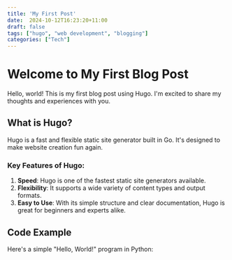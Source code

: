 ```yaml
---
title: 'My First Post'
date:  2024-10-12T16:23:20+11:00
draft: false
tags: ["hugo", "web development", "blogging"]
categories: ["Tech"]
---
```



# Welcome to My First Blog Post

Hello, world! This is my first blog post using Hugo. I'm excited to share my thoughts and experiences with you.

## What is Hugo?

Hugo is a fast and flexible static site generator built in Go. It's designed to make website creation fun again.

### Key Features of Hugo:

1. **Speed**: Hugo is one of the fastest static site generators available.
2. **Flexibility**: It supports a wide variety of content types and output formats.
3. **Easy to Use**: With its simple structure and clear documentation, Hugo is great for beginners and experts alike.

## Code Example

Here's a simple "Hello, World!" program in Python:
